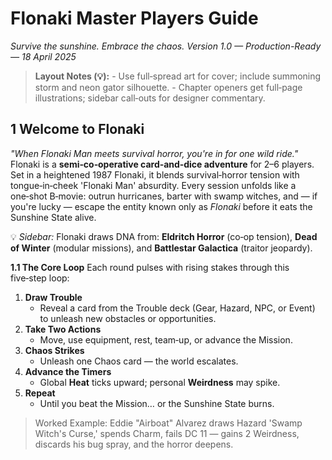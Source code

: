 
# Flonaki Master Players Guide
*Survive the sunshine. Embrace the chaos.* *Version 1.0 — Production-Ready — 18 April 2025*

> **Layout Notes (💡):**
    - Use full‑spread art for cover; include summoning storm and neon gator silhouette.
    - Chapter openers get full‑page illustrations; sidebar call‑outs for designer commentary.

## 1  Welcome to Flonaki

*"When Flonaki Man meets survival horror, you're in for one wild ride."*
Flonaki is a **semi‑co‑operative card‑and‑dice adventure** for 2–6 players. Set in a heightened 1987 Flonaki, it blends survival‑horror tension with tongue‑in‑cheek 'Flonaki Man' absurdity. Every session unfolds like a one‑shot B‑movie: outrun hurricanes, barter with swamp witches, and — if you're lucky — escape the entity known only as *Flonaki* before it eats the Sunshine State alive.

💡 *Sidebar:* Flonaki draws DNA from: **Eldritch Horror** (co‑op tension), **Dead of Winter** (modular missions), and **Battlestar Galactica** (traitor jeopardy).

**1.1  The Core Loop**
Each round pulses with rising stakes through this five‑step loop:

1. **Draw Trouble**
    - Reveal a card from the Trouble deck (Gear, Hazard, NPC, or Event) to unleash new obstacles or opportunities.
2. **Take Two Actions**
    - Move, use equipment, rest, team‑up, or advance the Mission.
3. **Chaos Strikes**
    - Unleash one Chaos card — the world escalates.
4. **Advance the Timers**
    - Global **Heat** ticks upward; personal **Weirdness** may spike.
5. **Repeat**
    - Until you beat the Mission… or the Sunshine State burns.

> Worked Example: Eddie "Airboat" Alvarez draws Hazard 'Swamp Witch's Curse,' spends Charm, fails DC 11 — gains 2 Weirdness, discards his bug spray, and the horror deepens.
